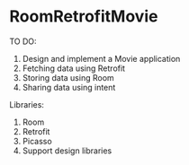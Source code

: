 # RoomRetrofitMovie

TO DO:
1. Design and implement a Movie application
2. Fetching data using Retrofit
3. Storing data using Room
4. Sharing data using intent

Libraries:
1. Room
2. Retrofit
3. Picasso
4. Support design libraries
